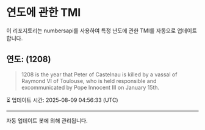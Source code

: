 
# 연도에 관한 TMI

이 리포지토리는 numbersapi를 사용하여 특정 년도에 관한 TMI를 자동으로 업데이트합니다.

## 연도: (1208)
> 1208 is the year that Peter of Castelnau is killed by a vassal of Raymond VI of Toulouse, who is held responsible and excommunicated by Pope Innocent III on January 15th.

⏳ 업데이트 시간: 2025-08-09 04:56:33 (UTC)

---
자동 업데이트 봇에 의해 관리됩니다.
